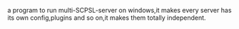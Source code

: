 ﻿a program to run multi-SCPSL-server on windows,it makes every server has its own config,plugins and so on,it makes them totally independent.
